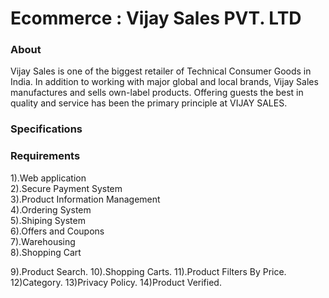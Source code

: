# Ecommerce : Vijay Sales PVT. LTD

### About

Vijay Sales is one of the biggest retailer of Technical Consumer Goods in India. In addition to working with major global and local brands, Vijay Sales manufactures and sells own-label products. Offering guests the best in quality and service has been the primary principle at VIJAY SALES.

### Specifications


### Requirements

1).Web application<br>
2).Secure Payment System<br>
3).Product Information Management<br>
4).Ordering System<br>
5).Shiping System<br>
6).Offers and Coupons<br>
7).Warehousing<br>
8).Shopping Cart

9).Product Search.
10).Shopping Carts.
11).Product Filters By Price.
12)Category.
13)Privacy Policy.
14)Product Verified.

